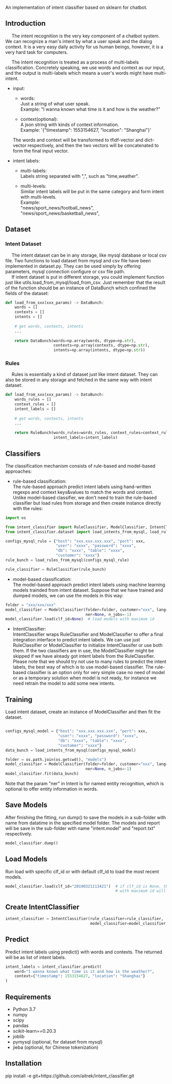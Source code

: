 An implementation of intent classifier based on sklearn for chatbot.


## Introduction  
&nbsp;&nbsp;&nbsp;&nbsp;
The intent recognition is the very key component of a chatbot system. 
We can recognize a man's intent by what a user speak and the dialog context. 
It is a very easy daily activity for us human beings, however, it is a very 
hard task for computers.   

&nbsp;&nbsp;&nbsp;&nbsp;
The intent recognition is treated as a process of multi-labels classification.
Concretely speaking, we use words and context as our input, and the output is 
multi-labels which means a user's words might have multi-intent. 

+ input:  
    + words:  
      Just a string of what user speak.  
      Example: "I wanna known what time is it and how is the weather?"
      
    + context(optional):  
      A json string with kinds of context information.  
      Example: '{"timestamp": 1553154627, "location": "Shanghai"}'
      
  The words and context will be transformed to tfidf-vector and dict-vector 
  respectively, and then the two vectors will be concatenated to form the final
  input vector.

+ intent labels:
    + multi-labels:  
      Labels string separated with ",", such as "time,weather".
     
    + multi-levels:  
      Similar intent labels will be put in the same category and form intent 
      with multi-levels.  
      Example:   
      "news/sport_news/football_news",   
      "news/sport_news/basketball_news",


## Dataset  
### Intent Dataset
&nbsp;&nbsp;&nbsp;&nbsp;
The intent dataset can be in any storage, like mysql database or local csv file. 
Two functions to load dataset from mysql and csv file have been implemented 
in dataset.py. They can be used simply by offering parameters, mysql connection 
configure or csv file path.   
&nbsp;&nbsp;&nbsp;&nbsp;
If intent dataset is put in different storage, you could implement function 
just like utils.load_from_mysql/load_from_csv. Just remember that the result 
of the function should be an instance of DataBunch which confined the fields 
of the dataset:  

```python
def load_from_xxx(xxx_params) -> DataBunch:
    words = []
    contexts = []
    intents = []
    
    # get words, contexts, intents
    ... 
    
    return DataBunch(words=np.array(words, dtype=np.str),
                     contexts=np.array(contexts, dtype=np.str),
                     intents=np.array(intents, dtype=np.str))

```
### Rules
&nbsp;&nbsp;&nbsp;&nbsp;
Rules is essentially a kind of dataset just like intent dataset. They can also be 
stored in any storage and fetched in the same way with intent dataset:
```python
def load_from_xxx(xxx_params) -> DataBunch:
    words_rules = []
    context_rules = []
    intent_labels = []
    
    # get words, contexts, intents
    ... 
    
    return RuleBunch(words_rules=words_rules, context_rules=context_rules,
                     intent_labels=intent_labels)

```

## Classifiers
The classification mechanism consists of rule-based and model-based approaches:

* rule-based classification:  
The rule-based approach predict intent labels using hand-written regexps and 
context keys&values to match the words and context. Unlike model-based 
classifier, we don't need to train the rule-based classifier but load rules 
from storage and then create instance directly with the rules:
```python
import os

from intent_classifier import RuleClassifier, ModelClassifier, IntentClassifier
from intent_classifier.dataset import load_intents_from_mysql, load_rules_from_mysql

configs_mysql_rule = {"host": "xxx.xxx.xxx.xxx", "port": xxx,
                      "user": "xxxx", "password": "xxxx",
                      "db": "xxxx", "table": "xxxx",
                      "customer": "xxxx"}
rule_bunch = load_rules_from_mysql(configs_mysql_rule)

rule_classifier = RuleClassifier(rule_bunch)
```

* model-based classification:  
The model-based approach predict intent labels using machine learning models 
trainded from intent dataset. Suppose that we have trained and dumped models, 
we can use the models in this way:
```python
folder = "xxx/xxx/xxx"
model_classifier = ModelClassifier(folder=folder, customer="xxx", lang="en", 
                                   ner=None, n_jobs=-1)
model_classifier.load(clf_id=None)  # load models with maximum id
```

* IntentClassifier:  
IntentClassifier wraps RuleClassifier and ModelClassifier to offer a final
integration interface to predict intent labels. We can use just RuleClassifier 
or ModelClassifier to initialize IntentClassifer or use both them. If the two 
classifiers are in use, the ModelClassifier might be skipped if we have already 
got intent labels from the RuleClassifier.   
Please note that we should try not use to many rules to predict the intent 
labels, the best way of which is to use model-based classifier. The rule-based 
classifier is an option only for very simple case no need of model or as a 
temporary solution when model is not ready, for instance we need retrain the 
model to add some new intents.


## Training  
Load intent dataset, create an instance of ModelClassifier and then fit 
the dataset. 
```python

configs_mysql_model = {"host": "xxx.xxx.xxx.xxx", "port": xxx,
                       "user": "xxxx", "password": "xxxx",
                       "db": "xxxx", "table": "xxxx",
                       "customer": "xxxx"}
data_bunch = load_intents_from_mysql(configs_mysql_model)

folder = os.path.join(os.getcwd(), "models")
model_classifier = ModelClassifier(folder=folder, customer="xxx", lang="en", 
                                   ner=None, n_jobs=-1)
model_classifier.fit(data_bunch)
```
Note that the param "ner" in Intent is for named entity recognition, which is 
optional to offer entity information in words.


## Save Models  
After finishing the fitting, run dump() to save the models in a sub-folder 
with name from datatime in the specified model folder. The models and report 
will be save in the sub-folder with name "intent.model" and "report.txt" 
respectively. 
```python
model_classifier.dump()
```


## Load Models  
Run load with specific clf_id or with default clf_id to load the most recent 
models.
```python
model_classifier.load(clf_id="20190321113421")  # if clf_id is None, the model 
                                                # with maximum id will be loaded
```

## Create IntentClassifier
```python
intent_classifier = IntentClassifier(rule_classifier=rule_classifier,
                                     model_classifier=model_classifier)
```


## Predict  
Predict intent labels using predict() with words and contexts. The returned will 
be as list of intent labels.
```python
intent_labels = intent_classifier.predict(
    word="I wanna known what time is it and how is the weather?",
    context={"timestamp": 1553154627, "location": "Shanghai"}
)
```


## Requirements  
+ Python 3.7
+ numpy
+ scipy
+ pandas
+ scikit-learn==0.20.3
+ joblib
+ pymysql (optional, for dataset from mysql)
+ jieba (optional, for Chinese tokenization)

## Installation  
pip install -e git+https\://github.com/aitrek/intent_classifier.git
